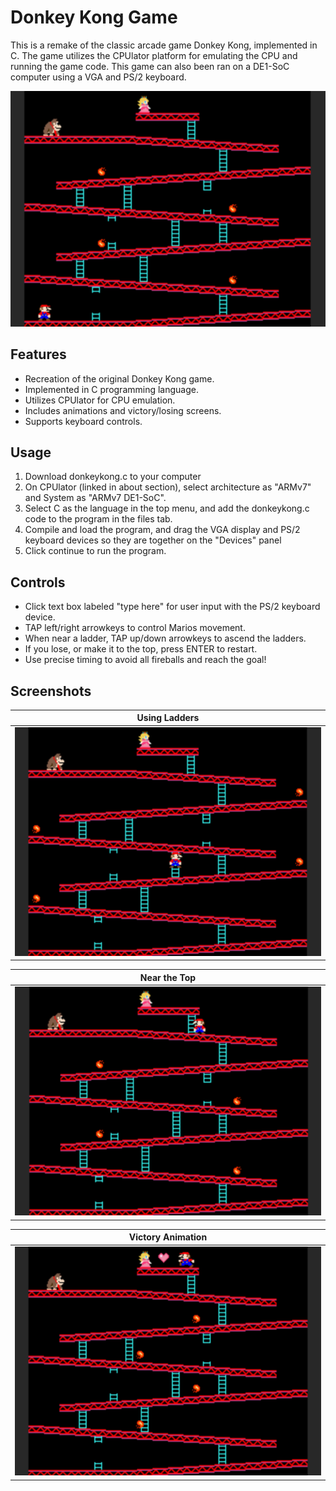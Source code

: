 # Donkey Kong Game

This is a remake of the classic arcade game Donkey Kong, implemented in C. The game utilizes the CPUlator platform for emulating the CPU and running the game code. This game can also been ran on a DE1-SoC computer using a VGA and PS/2 keyboard.

![Donkey Kong](gameImages/start.png)

## Features

- Recreation of the original Donkey Kong game.
- Implemented in C programming language.
- Utilizes CPUlator for CPU emulation.
- Includes animations and victory/losing screens.
- Supports keyboard controls.

## Usage
1. Download donkeykong.c to your computer
2. On CPUlator (linked in about section), select architecture as "ARMv7" and System as "ARMv7 DE1-SoC".
3. Select C as the language in the top menu, and add the donkeykong.c code to the program in the files tab.
4. Compile and load the program, and drag the VGA display and PS/2 keyboard devices so they are together on the "Devices" panel
5. Click continue to run the program.

## Controls
* Click text box labeled "type here" for user input with the PS/2 keyboard device.
* TAP left/right arrowkeys to control Marios movement.
* When near a ladder, TAP up/down arrowkeys to ascend the ladders.
* If you lose, or make it to the top, press ENTER to restart.
* Use precise timing to avoid all fireballs and reach the goal!

## Screenshots
| Using Ladders | 
|:-------------:|
|![Donkey Kong](gameImages/ladder.png)|

| Near the Top | 
|:-------------:|
|![Donkey Kong](gameImages/neartop.png)|

| Victory Animation | 
|:-------------:|
|![Donkey Kong](gameImages/finish.png)|

